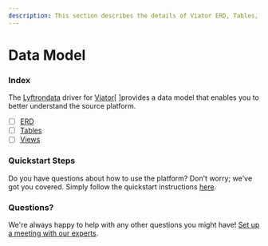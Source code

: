 ```yaml
---
description: This section describes the details of Viator ERD, Tables, and Views.
---
```


# Data Model

### Index

The  [Lyftrondata](https://www.lyftrondata.com/) driver for [Viator](None)[ ]provides a data model that enables you to better understand the source platform.

* [ ] [ERD](../../../marketing-analytics/viator/data-model/erd.md)
* [ ] [Tables](../../../marketing-analytics/viator/data-model/tables.md)
* [ ] [Views](../../../marketing-analytics/viator/data-model/views.md)

### Quickstart Steps

Do you have questions about how to use the platform? Don't worry; we've got you covered. Simply follow the quickstart instructions [here](../../../marketing-analytics/viator/quickstart-steps.md).

### Questions? <a href="#questions" id="questions"></a>

We're always happy to help with any other questions you might have! [Set up a meeting with our experts](https://www.lyftrondata.com/book-a-meeting/).

